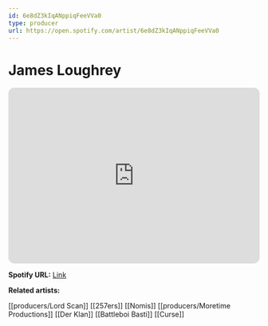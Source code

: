```yaml
---
id: 6e8dZ3kIqANppiqFeeVVa0
type: producer
url: https://open.spotify.com/artist/6e8dZ3kIqANppiqFeeVVa0
---
```

# James Loughrey

<iframe style="border-radius:12px" src="https://open.spotify.com/embed/artist/6e8dZ3kIqANppiqFeeVVa0" width="100%" height="352" frameBorder="0" allowfullscreen="" allow="autoplay; clipboard-write; encrypted-media; fullscreen; picture-in-picture" loading="lazy"></iframe>

**Spotify URL:** [Link](https://open.spotify.com/artist/6e8dZ3kIqANppiqFeeVVa0)

**Related artists:**

[[producers/Lord Scan]]
[[257ers]]
[[Nomis]]
[[producers/Moretime Productions]]
[[Der Klan]]
[[Battleboi Basti]]
[[Curse]]
